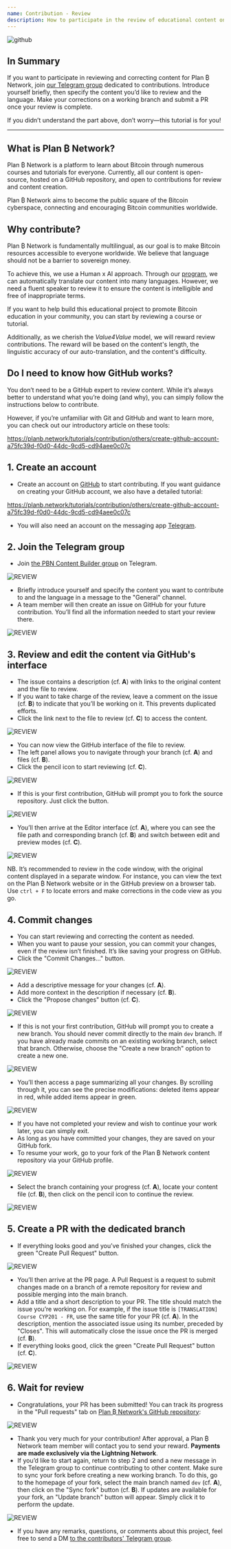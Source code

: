 ```yaml
---
name: Contribution - Review
description: How to participate in the review of educational content on Plan ₿ Network?
---
```

![github](assets/cover.webp)

## In Summary

If you want to participate in reviewing and correcting content for Plan ₿ Network, join [our Telegram group](https://t.me/PlanBNetwork_ContentBuilder) dedicated to contributions. Introduce yourself briefly, then specify the content you’d like to review and the language. Make your corrections on a working branch and submit a PR once your review is complete.

If you didn’t understand the part above, don’t worry—this tutorial is for you!

---
## What is Plan ₿ Network?

Plan ₿ Network is a platform to learn about Bitcoin through numerous courses and tutorials for everyone. Currently, all our content is open-source, hosted on a GitHub repository, and open to contributions for review and content creation.

Plan ₿ Network aims to become the public square of the Bitcoin cyberspace, connecting and encouraging Bitcoin communities worldwide.

## Why contribute?

Plan ₿ Network is fundamentally multilingual, as our goal is to make Bitcoin resources accessible to everyone worldwide. We believe that language should not be a barrier to sovereign money.

To achieve this, we use a Human x AI approach. Through our [program](https://github.com/Asi0Flammeus/LLM-Translator), we can automatically translate our content into many languages. However, we need a fluent speaker to review it to ensure the content is intelligible and free of inappropriate terms.

If you want to help build this educational project to promote Bitcoin education in your community, you can start by reviewing a course or tutorial.

Additionally, as we cherish the *Value4Value* model, we will reward review contributions. The reward will be based on the content's length, the linguistic accuracy of our auto-translation, and the content's difficulty.

## Do I need to know how GitHub works?

You don’t need to be a GitHub expert to review content. While it’s always better to understand what you’re doing (and why), you can simply follow the instructions below to contribute.

However, if you’re unfamiliar with Git and GitHub and want to learn more, you can check out our introductory article on these tools:

https://planb.network/tutorials/contribution/others/create-github-account-a75fc39d-f0d0-44dc-9cd5-cd94aee0c07c

## 1. Create an account


- Create an account on [GitHub](https://github.com/) to start contributing. If you want guidance on creating your GitHub account, we also have a detailed tutorial:

https://planb.network/tutorials/contribution/others/create-github-account-a75fc39d-f0d0-44dc-9cd5-cd94aee0c07c

- You will also need an account on the messaging app [Telegram](https://telegram.org/).

## 2. Join the Telegram group


- Join [the PBN Content Builder group](https://t.me/PlanBNetwork_ContentBuilder) on Telegram.

![REVIEW](assets/fr/01.webp)


- Briefly introduce yourself and specify the content you want to contribute to and the language in a message to the "General" channel.
- A team member will then create an issue on GitHub for your future contribution. You’ll find all the information needed to start your review there.

![REVIEW](assets/fr/02.webp)

## 3. Review and edit the content via GitHub's interface


- The issue contains a description (cf. **A**) with links to the original content and the file to review.
- If you want to take charge of the review, leave a comment on the issue (cf. **B**) to indicate that you’ll be working on it. This prevents duplicated efforts.
- Click the link next to the file to review (cf. **C**) to access the content.

![REVIEW](assets/fr/03.webp)


- You can now view the GitHub interface of the file to review.
- The left panel allows you to navigate through your branch (cf. **A**) and files (cf. **B**).
- Click the pencil icon to start reviewing (cf. **C**).

![REVIEW](assets/fr/04.webp)


- If this is your first contribution, GitHub will prompt you to fork the source repository. Just click the button.

![REVIEW](assets/fr/05.webp)


- You’ll then arrive at the Editor interface (cf. **A**), where you can see the file path and corresponding branch (cf. **B**) and switch between edit and preview modes (cf. **C**).

![REVIEW](assets/fr/06.webp)

NB. It’s recommended to review in the code window, with the original content displayed in a separate window. For instance, you can view the text on the Plan ₿ Network website or in the GitHub preview on a browser tab. Use `ctrl + F` to locate errors and make corrections in the code view as you go.

## 4. Commit changes


- You can start reviewing and correcting the content as needed.
- When you want to pause your session, you can commit your changes, even if the review isn’t finished. It’s like saving your progress on GitHub.
- Click the "Commit Changes..." button.

![REVIEW](assets/fr/07.webp)


- Add a descriptive message for your changes (cf. **A**).
- Add more context in the description if necessary (cf. **B**).
- Click the "Propose changes" button (cf. **C**).

![REVIEW](assets/fr/08.webp)


- If this is not your first contribution, GitHub will prompt you to create a new branch. You should never commit directly to the main `dev` branch. If you have already made commits on an existing working branch, select that branch. Otherwise, choose the "Create a new branch" option to create a new one.

![REVIEW](assets/fr/13.webp)


- You’ll then access a page summarizing all your changes. By scrolling through it, you can see the precise modifications: deleted items appear in red, while added items appear in green.

![REVIEW](assets/fr/09.webp)


- If you have not completed your review and wish to continue your work later, you can simply exit.
- As long as you have committed your changes, they are saved on your GitHub fork.
- To resume your work, go to your fork of the Plan ₿ Network content repository via your GitHub profile.

![REVIEW](assets/fr/14.webp)


- Select the branch containing your progress (cf. **A**), locate your content file (cf. **B**), then click on the pencil icon to continue the review.

![REVIEW](assets/fr/15.webp)

## 5. Create a PR with the dedicated branch


- If everything looks good and you’ve finished your changes, click the green "Create Pull Request" button.

![REVIEW](assets/fr/10.webp)


- You’ll then arrive at the PR page. A Pull Request is a request to submit changes made on a branch of a remote repository for review and possible merging into the main branch.
- Add a title and a short description to your PR. The title should match the issue you’re working on. For example, if the issue title is `[TRANSLATION] Course CYP201 - FR`, use the same title for your PR (cf. **A**). In the description, mention the associated issue using its number, preceded by "Closes". This will automatically close the issue once the PR is merged (cf. **B**).
- If everything looks good, click the green "Create Pull Request" button (cf. **C**).

![REVIEW](assets/fr/11.webp)

## 6. Wait for review


- Congratulations, your PR has been submitted! You can track its progress in the "Pull requests" tab on [Plan ₿ Network's GitHub repository](https://github.com/PlanB-Network/bitcoin-educational-content/pulls):

![REVIEW](assets/fr/12.webp)


- Thank you very much for your contribution! After approval, a Plan ₿ Network team member will contact you to send your reward. **Payments are made exclusively via the Lightning Network**.
- If you’d like to start again, return to step 2 and send a new message in the Telegram group to continue contributing to other content. Make sure to sync your fork before creating a new working branch. To do this, go to the homepage of your fork, select the main branch named `dev` (cf. **A**), then click on the "Sync fork" button (cf. **B**). If updates are available for your fork, an "Update branch" button will appear. Simply click it to perform the update.

![REVIEW](assets/fr/16.webp)


- If you have any remarks, questions, or comments about this project, feel free to send a DM [to the contributors' Telegram group](https://t.me/PlanBNetwork_ContentBuilder).

